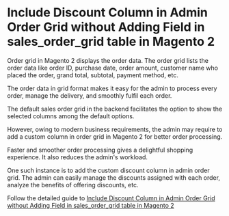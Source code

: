# Include Discount Column in Admin Order Grid without Adding Field in sales_order_grid table in Magento 2

Order grid in Magento 2 displays the order data. The order grid lists the order data like order ID, purchase date, order amount, customer name who placed the order, grand total, subtotal, payment method, etc.

The order data in grid format makes it easy for the admin to process every order, manage the delivery, and smoothly fulfil each order.

The default sales order grid in the backend facilitates the option to show the selected columns among the default options. 

However, owing to modern business requirements, the admin may require to add a custom column in order grid in Magento 2 for better order processing.


Faster and smoother order processing gives a delightful shopping experience. It also reduces the admin's workload. 

One such instance is to add the custom discount column in admin order grid. The admin can easily manage the discounts assigned with each order, analyze the benefits of offering discounts, etc.

Follow the detailed guide to [Include Discount Column in Admin Order Grid without Adding Field in sales_order_grid table in Magento 2](https://meetanshi.com/blog/include-discount-column-in-magento-2-admin-order-grid)